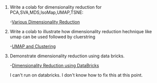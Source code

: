 1.  Write a colab for dimensionality reduction for PCA,SVA,MDS,IsoMap,UMAP,TSNE:

    -[Various Dimensionality Reduction](https://github.com/SoungbinC/CMPE_255/blob/Assignment8/Dimensionality_reduction.ipynb)

2.  Write a colab to illustrate how dimensionality reduction hechnique like umap can be used followed by cluerstring

    -[UMAP and Clustering](https://github.com/SoungbinC/CMPE_255/blob/Assignment8/Using_uamp_for_clustering.ipynb)

3.  Demonstrate dimensionality reduction using data bricks.

    -[Dimensionality Reduction using DataBricks](https://github.com/SoungbinC/CMPE_255/blob/Assignment8/CMPE255%20-%20Demonstrate%20dimensionality%20reduction.ipynb)

    I can't run on databricks. I don't know how to fix this at this point.
